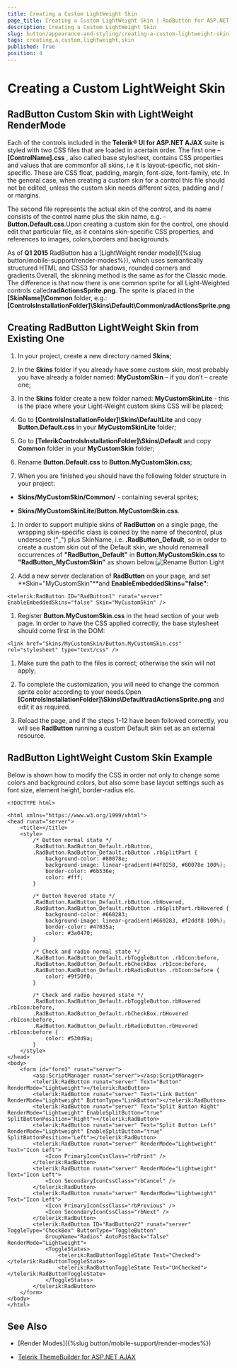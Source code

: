 ```yaml
---
title: Creating a Custom LightWeight Skin
page_title: Creating a Custom LightWeight Skin | RadButton for ASP.NET AJAX Documentation
description: Creating a Custom LightWeight Skin
slug: button/appearance-and-styling/creating-a-custom-lightweight-skin
tags: creating,a,custom,lightweight,skin
published: True
position: 4
---
```


# Creating a Custom LightWeight Skin


## RadButton Custom Skin with LightWeight RenderMode

Each of the controls included in the **Telerik® UI for ASP.NET AJAX** suite is styled with two CSS files that are loaded in acertain order. The first one – **[ControlName].css** , also called base stylesheet, contains CSS properties and values that are commonfor all skins, i.e it is layout-specific, not skin-specific. These are CSS float, padding, margin, font-size, font-family, etc. In the general case, when creating	a custom skin for a control this file should not be edited, unless the custom skin needs different sizes, padding and / or margins.

The second file represents the actual skin of the control, and its name consists of the control name plus the skin name, e.g. - **Button.Default.css**.Upon creating a custom skin for the control, one should edit that particular file, as it contains skin-specific CSS properties, and references to images, colors,borders and backgrounds.

As of **Q1 2015** RadButton has a [LightWeight render mode]({%slug button/mobile-support/render-modes%}), which uses semantically structured HTML and CSS3 for shadows, rounded corners and gradients.Overall, the skinning method is the same as for the Classic mode. The difference is that now there is one common sprite for all Light-Weighted controls called**radActionsSprite.png**. The sprite is placed in the **[SkinName]\Common** folder, e.g.:**[ControlsInstallationFolder]\Skins\Default\Common\radActionsSprite.png**

## Creating RadButton LightWeight Skin from Existing One

1. In your project, create a new directory named **Skins**;

1. In the **Skins** folder if you already have some custom skin, most probably you have already a folder named: **MyCustomSkin** – if you don’t – create one;

1. In the **Skins** folder create a new folder named: **MyCustomSkinLite** - this is the place where your Light-Weight custom skins CSS will be placed;

1. Go to **[ControlsInstallationFolder]\Skins\DefaultLite** and copy **Button.Default.css** in your **MyCustomSkinLite** folder;

1. Go to **[TelerikControlsInstallationFolder]\Skins\Default** and copy **Common** folder in your **MyCustomSkin** folder;

1. Rename **Button.Default.css** to **Button.MyCustomSkin.css**;

1. When you are finished you should have the following folder structure in your project:

* **Skins/MyCustomSkin/Common/** - containing several sprites;

* **Skins/MyCustomSkinLite/Button.MyCustomSkin.css**.

1. In order to support multiple skins of **RadButton** on a single page, the wrapping skin-specific class is coined by the name of thecontrol, plus underscore ("_") plus SkinName, i.e. **.RadButton_Default**, so in order to create a custom skin out of the Default skin, we should renameall occurrences of **"RadButton_Default"** in **Button.MyCustomSkin.css** to **"RadButton_MyCustomSkin"** as shown below:![Rename Button Light](images/RenameButtonLight.png)

1. Add a new server declaration of **RadButton** on your page, and set **Skin="MyCustomSkin"**and **EnableEmbeddedSkins="false"**:

````ASP.NET
<telerik:RadButton ID="RadButton1" runat="server" EnableEmbeddedSkins="false" Skin="MyCustomSkin" />
````



1. Register **Button.MyCustomSkin.css** in the head section of your web page. In order to have the CSS applied correctly, the base stylesheet should come first in the DOM:

````ASP.NET
<link href="Skins/MyCustomSkin/Button.MyCustomSkin.css" rel="stylesheet" type="text/css" />
````



1. Make sure the path to the files is correct; otherwise the skin will not apply;

1. To complete the customization, you will need to change the common sprite color according to your needs.Open **[ControlsInstallationFolder]\Skins\Default\radActionsSprite.png** and edit it as required.

1. Reload the page, and if the steps 1-12 have been followed correctly, you will see **RadButton** running a custom Default skin set as an external resource.

## RadButton LightWeight Custom Skin Example

Below is shown how to modify the CSS in order not only to change some colors and background colors, but also some base layout settings such as font size, element height, border-radius etc.

````ASP.NET
<!DOCTYPE html>

<html xmlns="https://www.w3.org/1999/xhtml">
<head runat="server">
	<title></title>
	<style>
		/* Button normal state */
		.RadButton.RadButton_Default.rbButton,
		.RadButton.RadButton_Default.rbButton .rbSplitPart {
			background-color: #80078e;
			background-image: linear-gradient(#4f0258, #80078e 100%);
			border-color: #6b536e;
			color: #fff;
		}

		/* Button hovered state */
		.RadButton.RadButton_Default.rbButton.rbHovered,
		.RadButton.RadButton_Default.rbButton .rbSplitPart.rbHovered {
			background-color: #660283;
			background-image: linear-gradient(#660283, #f2ddf8 100%);
			border-color: #47035a;
			color: #3a0470;
		}

		/* Check and radio normal state */
		.RadButton.RadButton_Default.rbToggleButton .rbIcon:before, 
		.RadButton.RadButton_Default.rbCheckBox .rbIcon:before, 
		.RadButton.RadButton_Default.rbRadioButton .rbIcon:before {
			color: #9f50f0;
		}

		/* Check and radio hovered state */
		.RadButton.RadButton_Default.rbToggleButton.rbHovered .rbIcon:before, 
		.RadButton.RadButton_Default.rbCheckBox.rbHovered .rbIcon:before, 
		.RadButton.RadButton_Default.rbRadioButton.rbHovered .rbIcon:before {
			color: #530d9a;
		}
	</style>
</head>
<body>
	<form id="form1" runat="server">
		<asp:ScriptManager runat="server"></asp:ScriptManager>
		<telerik:RadButton runat="server" Text="Button" RenderMode="Lightweight"></telerik:RadButton>
		<telerik:RadButton runat="server" Text="Link Button" RenderMode="Lightweight" ButtonType="LinkButton"></telerik:RadButton>
		<telerik:RadButton runat="server" Text="Split Button Right" RenderMode="Lightweight" EnableSplitButton="true" SplitButtonPosition="Right"></telerik:RadButton>
		<telerik:RadButton runat="server" Text="Split Button Left" RenderMode="Lightweight" EnableSplitButton="true" SplitButtonPosition="Left"></telerik:RadButton>
		<telerik:RadButton runat="server" RenderMode="Lightweight" Text="Icon Left">
			<Icon PrimaryIconCssClass="rbPrint" />
		</telerik:RadButton>
		<telerik:RadButton runat="server" RenderMode="Lightweight" Text="Icon Left">
			<Icon SecondaryIconCssClass="rbCancel" />
		</telerik:RadButton>
		<telerik:RadButton runat="server" RenderMode="Lightweight" Text="Icon Left">
			<Icon PrimaryIconCssClass="rbPrevious" />
			<Icon SecondaryIconCssClass="rbNext" />
		</telerik:RadButton>
		<telerik:RadButton ID="RadButton22" runat="server" ToggleType="CheckBox" ButtonType="ToggleButton"
			GroupName="Radios" AutoPostBack="false" RenderMode="Lightweight">
			<ToggleStates>
				<telerik:RadButtonToggleState Text="Checked"></telerik:RadButtonToggleState>
				<telerik:RadButtonToggleState Text="UnChecked"></telerik:RadButtonToggleState>
			</ToggleStates>
		</telerik:RadButton>
	</form>
</body>
</html>
````

## See Also

 * [Render Modes]({%slug button/mobile-support/render-modes%})

 * [Telerik ThemeBuilder for ASP.NET AJAX](https://themebuilder.telerik.com/)


